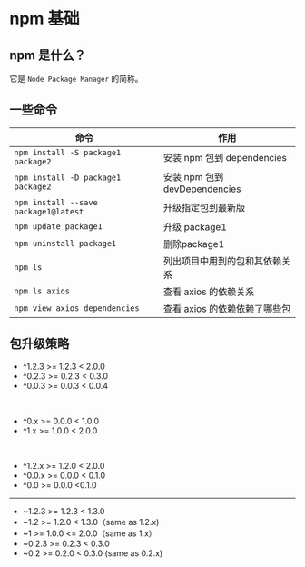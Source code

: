 # npm 基础

## npm 是什么？
它是 `Node Package Manager` 的简称。

## 一些命令
| 命令                                                      | 作用               |
| --------------------------------------------------------- | ------------------ |
| `npm install -S package1 package2` | 安装 npm 包到 dependencies                   |
| `npm install -D package1 package2`                 | 安装 npm 包到 devDependencies |
| `npm install --save package1@latest` | 升级指定包到最新版 |
| `npm update package1` | 升级 package1 |
| `npm uninstall package1` | 删除package1 |
| `npm ls` | 列出项目中用到的包和其依赖关系 |
| `npm ls axios` | 查看 axios 的依赖关系 |
| `npm view axios dependencies` | 查看 axios 的依赖依赖了哪些包 |



## 包升级策略

* ^1.2.3 >= 1.2.3 < 2.0.0
* ^0.2.3 >= 0.2.3 < 0.3.0
* ^0.0.3 >= 0.0.3 < 0.0.4
<br/>

* ^0.x >= 0.0.0 < 1.0.0
* ^1.x >= 1.0.0 < 2.0.0
<br/>

* ^1.2.x >= 1.2.0 < 2.0.0
* ^0.0.x >= 0.0.0 < 0.1.0
* ^0.0 >= 0.0.0 <0.1.0

---

* ~1.2.3 >= 1.2.3 < 1.3.0
* ~1.2 >= 1.2.0 < 1.3.0（same as 1.2.x)
* ~1 >= 1.0.0 <= 2.0.0（same as 1.x）
* ~0.2.3 >= 0.2.3 < 0.3.0
* ~0.2 >= 0.2.0 < 0.3.0 (same as 0.2.x)
